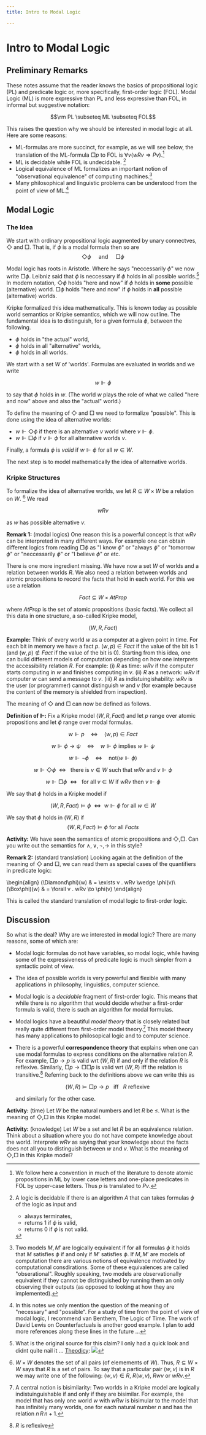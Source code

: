 ```yaml
---
title: Intro to Modal Logic

---
```


# Intro to Modal Logic

## Preliminary Remarks

These notes assume that the reader knows the basics of propositional logic (PL) and predicate logic or, more specifically, first-order logic (FOL). Modal Logic (ML) is more expressive than PL and less expressive than FOL, in informal but suggestive notation: 

$$\rm PL \subseteq ML \subseteq FOL$$

This raises the question why we should be interested in modal logic at all. Here are some reasons:

- ML-formulas are more succinct, for example, as we will see below, the translation of the ML-formula $\Box p$  to FOL is $\forall v (wRv\Rightarrow Pv)$.[^pP]
- ML is decidable while FOL is undecidable. [^decidable]
- Logical equivalence of ML formalizes an important notion of "observational equivalence" of computing machines.[^observational] 
- Many philosophical and  linguistic problems can be understood from the point of view of ML.[^philosophical]

[^pP]: We follow here a convention in much of the literature to denote atomic propositions in ML by lower case letters and one-place predicates in FOL by upper-case letters. Thus $p$ is translated to $Pv$.

[^decidable]: A logic is decidable if there is an algorithm $A$ that can takes formulas $\phi$ of the logic as input and
    - always terminates,
    - returns 1 if $\phi$ is valid,
    - returns 0 if $\phi$ is not valid.
    
[^observational]: Two models $M,M'$ are logically equivalent if for all formulas $\phi$ it holds that $M$ satisfies $\phi$ if and only if $M'$ satisfies $\phi$. If $M,M'$ are models of computation there are various notions of equivalence motivated by computational consdirations. Some of these equivalences are called "obserational". Roughly speaking, two models are observationally equivalent if they cannot be distinguished by running them an only observing their outputs (as opposed to looking at how they are implemented). 

[^philosophical]: In this notes we only mention the question of the meaning of "necessary" and "possible". For a study of time from the point of view of modal logic, I recommend van Benthem, The Logic of Time. The work of David Lewis on Counterfactuals is another good example. I plan to add more references along these lines in the future ...

## Modal Logic

### The Idea

We start with ordinary propositional logic augmented by unary connectves, $\Diamond$ and $\Box$. That is, if $\phi$ is a modal formula then so are
$$\Diamond\phi \ \ \ \ \text{ and } \ \ \ \ \Box\phi$$

Modal logic has roots in Aristotle. Where he says "neccessarily $\phi$" we now write $\Box\phi$. Leibniz said that $\phi$ is neccessary if $\phi$ holds in all possible worlds.[^Leibniz] In modern notation, $\Diamond\phi$ holds "here and now" if $\phi$ holds in **some** possible (alternative) world. $\Box\phi$ holds "here and now" if $\phi$ holds in **all** possible (alternative) worlds. 

[^Leibniz]: What is the original source for this claim? I only had a quick look and didnt quite nail it ... [Theodicy](https://gutenberg.org/cache/epub/17147/pg17147-images.html): ![](https://hackmd.io/_uploads/rkV9x04pn.png)

Kripke formalized this idea mathematically. This is known today as possible world semantics or Kripke semantics, which we will now outline. The fundamental idea is to distinguish, for a given formula $\phi$, between the following.

- $\phi$ holds in "the actual" world,
- $\phi$ holds in all "alternative" worlds,
- $\phi$ holds in all worlds.

We start with a set $W$ of 'worlds'. Formulas are evaluated in worlds and we write

$$w\Vdash \phi$$

to say that $\phi$ holds in $w$. (The world $w$ plays the role of what we called "here and now" above and also the "actual" world.)

To define the meaning of $\Diamond$ and $\Box$ we need to formalize "possible". This is done using the idea of alternative worlds:

- $w\Vdash\Diamond\phi$ if there is an alternative $v$ world where $v\Vdash\phi$. 
- $w\Vdash\Box\phi$ if $v\Vdash\phi$ for all alternative worlds $v$. 

Finally, a formula $\phi$ is *valid* if $w\Vdash\phi$ for all $w\in W$. 

The next step is to model mathematically the idea of alternative worlds.

### Kripke Structures

To formalize the idea of alternative worlds, we let $R\subseteq W\times W$ be a relation on $W$. [^relation] We read 

$$wRv$$ 

as $w$ has possible alternative $v$. 

[^relation]:$W\times W$ denotes the set of all pairs (of elemements of $W$). Thus, $R\subseteq W\times W$ says that $R$ is a set of pairs. To say that a particular pair $(w,v)$ is in $R$ we may write one of the following: $(w,v)\in R$, $R(w,v)$, $Rwv$ or $wRv$.

**Remark 1:** (modal logics) One reason this is a powerful concept is that $wRv$ can be interpreted in many different ways. For example one can obtain different logics from reading $\Box\phi$ as "I know $\phi$" or "always $\phi$" or "tomorrow $\phi$" or "neccessarily $\phi$" or "I believe $\phi$" or etc. 

There is one more ingredient missing. We have now a set $W$ of worlds and a relation between worlds $R$. We also need a relation between worlds and atomic propositions to record the facts that hold in each world. For this we use a relation

$$Fact \subseteq W \times AtProp$$

where $AtProp$ is the set of atomic propositions (basic facts). We collect all this data in one structure, a so-called Kripke model,

$$(W,R,Fact)$$

**Example:** Think of every world $w$ as a computer at a given point in time. For each bit in memory we have a fact $p$. $(w,p)\in Fact$ if the value of the bit is $1$ (and $(w,p)\notin Fact$ if the value of the bit is $0$). Starting from this idea, one can build different models of computation depending on how one interprets the accessibility relation $R$. For example: (i) $R$ as time: $wRv$ if the computer starts computing in $w$ and finishes computing in $v$. (ii) $R$ as a network: $wRv$ if computer $w$ can send a message to $v$. (iii) $R$ as indistuingishability: $wRv$ is the user (or programmer) cannot distinguish $w$ and $v$ (for example because the content of the memory is shielded from inspection).

The meaning of $\Diamond$ and $\Box$ can now be defined as follows.

**Definition of $\Vdash$:** Fix a Kripke model $(W,R,Fact)$ and let $p$ range over atomic propositions and let $\phi$ range over modal formulas.

$$ w\Vdash p \quad\Leftrightarrow\quad (w,p) \in Fact$$

$$ w\Vdash \phi\to\psi \quad \Leftrightarrow \quad w\Vdash \phi \textrm{ implies } w\Vdash \psi$$

$$ w\Vdash \neg\phi \quad \Leftrightarrow \quad \textrm{not} (w\Vdash \phi)$$

$$w\Vdash \Diamond\phi \ \ \Leftrightarrow \ \ \text{ there is } v\in W \text{ such that } wRv \text{ and } v\Vdash \phi$$

$$w\Vdash \Box\phi \ \ \Leftrightarrow \ \ \text{ for all } v\in W \text{ if } wRv \text{ then } v\Vdash \phi$$

We say that $\phi$ holds in a Kripke model if 

$$(W,R,Fact)\models \phi \ \ \Leftrightarrow \ \ w\Vdash\phi \textrm{ for all } w\in W$$

We say that $\phi$ holds in $(W,R)$ if 
$$(W,R,Fact)\models \phi \textrm{ for all } Facts$$


**Activity:** We have seen the semantics of atomic propositions and $\Diamond,\Box$. Can you write out the semantics for $\wedge,\vee,\neg,\to$ in this style?

**Remark 2:** (standard translation) Looking again at the definition of the meaning of $\Diamond$ and $\Box$, we can read them as special cases of the quantifiers in predicate logic:

\begin{align}
(\Diamond\phi)(w) & = \exists v . wRv \wedge \phi(v)\\
(\Box\phi)(w) & = \forall v . wRv \to \phi(v)
\end{align}

This is called the standard translation of modal logic to first-order logic.

## Discussion

So what is the deal? Why are we interested in modal logic? There are many reasons, some of which are:

- Modal logic formulas do not have variables, so modal logic, while having some of the expressiveness of predicate logic is much simpler from a syntactic point of view.
- The idea of possible worlds is very powerful and flexible with many applications in philosophy, linguistics, computer science.
- Modal logic is a *decidable* fragment of first-order logic. This means that while there is no algorithm that would decide whether a first-order formula is valid, there is such an algorithm for modal formulas.
- Modal logics have a beautiful *model theory* that is closely related but really quite different from first-order model theory.[^bisimilarity] This model theory has many applications to philosopical logic and to computer science.
- There is a powerful **correspondence theory** that explains when one can use modal formulas to express conditions on the alternative relation $R$. For example, $\Box p \to p$ is valid wrt $(W,R)$ if and only if the relation $R$ is reflexive. Similarly, $\Box p \to \Box\Box p$ is valid wrt $(W,R)$ iff the relation is transitive.[^reflexive] Referring back to the definitions above we can write this as 

    $$(W,R)\models \Box p\to p \ \ \textrm{ iff } \ \ R \textrm{ reflexive}$$

    and similarly for the other case.

[^reflexive]: $R$ is reflexive 

**Activity:** (time) Let $W$ be the natural numbers and let $R$ be $\le$. What is the meaning of $\Diamond,\Box$ in this Kripke model.

**Activity:** (knowledge) Let $W$ be a set and let $R$ be an equivalence relation. Think about a situation where you do not have compete knowledge about the world. Interprete  $wRv$ as saying that your knowledge about the facts does not all you to distinguish between $w$ and $v$. What is the meaning of $\Diamond,\Box$ in this Kripke model?

[^bisimilarity]: A central notion is bisimilarity: Two worlds in a Kripke model are logically indistuinguishable if and only if they are bisimilar. For example, the model that has only one world $w$ with $wRw$ is bisimular to the model that has infinitely many worlds, one for each natural number $n$ and has the relation $n\,R\,n+1$.

